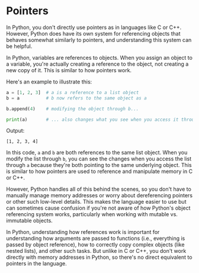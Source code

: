 # Pointers

In Python, you don't directly use pointers as in languages like C or C++. However, Python does have its own system for referencing objects that behaves somewhat similarly to pointers, and understanding this system can be helpful.

In Python, variables are references to objects. When you assign an object to a variable, you're actually creating a reference to the object, not creating a new copy of it. This is similar to how pointers work.

Here's an example to illustrate this:

```python
a = [1, 2, 3]  # a is a reference to a list object
b = a          # b now refers to the same object as a

b.append(4)    # modifying the object through b...

print(a)       # ... also changes what you see when you access it through a!
```

Output:
```
[1, 2, 3, 4]
```

In this code, `a` and `b` are both references to the same list object. When you modify the list through `b`, you can see the changes when you access the list through `a` because they're both pointing to the same underlying object. This is similar to how pointers are used to reference and manipulate memory in C or C++.

However, Python handles all of this behind the scenes, so you don't have to manually manage memory addresses or worry about dereferencing pointers or other such low-level details. This makes the language easier to use but can sometimes cause confusion if you're not aware of how Python's object referencing system works, particularly when working with mutable vs. immutable objects.

In Python, understanding how references work is important for understanding how arguments are passed to functions (i.e., everything is passed by object reference), how to correctly copy complex objects (like nested lists), and other such tasks. But unlike in C or C++, you don't work directly with memory addresses in Python, so there's no direct equivalent to pointers in the language.